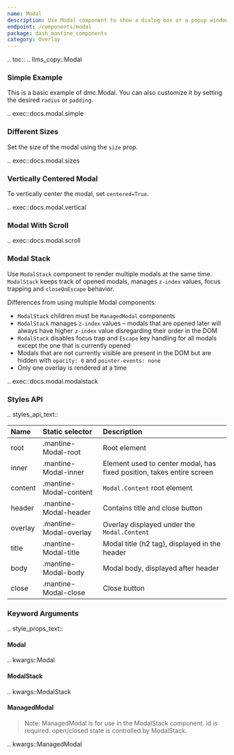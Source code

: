 ```yaml
---
name: Modal
description: Use Modal component to show a dialog box or a popup window on the top of the current page.
endpoint: /components/modal
package: dash_mantine_components
category: Overlay
---
```


.. toc::
.. llms_copy::Modal

### Simple Example

This is a basic example of dmc.Modal. You can also customize it by setting the desired `radius` or `padding`.

.. exec::docs.modal.simple

### Different Sizes

Set the size of the modal using the `size` prop.

.. exec::docs.modal.sizes

### Vertically Centered Modal

To vertically center the modal, set `centered=True`.

.. exec::docs.modal.vertical

### Modal With Scroll

.. exec::docs.modal.scroll

### Modal Stack

Use `ModalStack` component to render multiple modals at the same time. `ModalStack` keeps track of opened modals, 
manages `z-index` values, focus trapping and `closeOnEscape` behavior.

Differences from using multiple Modal components:

- `ModalStack` children must be `ManagedModal` components
- `ModalStack` manages `z-index` values – modals that are opened later will always have higher `z-index` value disregarding their order in the DOM
- `ModalStack` disables focus trap and `Escape` key handling for all modals except the one that is currently opened
- Modals that are not currently visible are present in the DOM but are hidden with `opacity: 0` and `pointer-events: none`
- Only one overlay is rendered at a time


.. exec::docs.modal.modalstack


### Styles API

.. styles_api_text::

| Name    | Static selector        | Description                                                           |
|:--------|:-----------------------|:----------------------------------------------------------------------|
| root    | .mantine-Modal-root    | Root element                                                          |
| inner   | .mantine-Modal-inner   | Element used to center modal, has fixed position, takes entire screen |
| content | .mantine-Modal-content | `Modal.Content` root element                                          |
| header  | .mantine-Modal-header  | Contains title and close button                                       |
| overlay | .mantine-Modal-overlay | Overlay displayed under the `Modal.Content`                           |
| title   | .mantine-Modal-title   | Modal title (h2 tag), displayed in the header                         |
| body    | .mantine-Modal-body    | Modal body, displayed after header                                    |
| close   | .mantine-Modal-close   | Close button                                                          |


### Keyword Arguments
.. style_props_text::

#### Modal

.. kwargs::Modal


#### ModalStack

.. kwargs::ModalStack

#### ManagedModal

> Note:  ManagedModal is for use in the ModalStack component. id is required.  open/closed state is controlled by ModalStack.

.. kwargs::ManagedModal